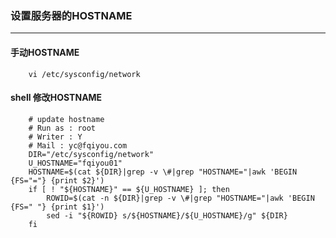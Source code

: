 ### 设置服务器的HOSTNAME

---

#### 手动HOSTNAME

        vi /etc/sysconfig/network

#### shell 修改HOSTNAME
  
        # update hostname
        # Run as : root
        # Writer : Y
        # Mail : yc@fqiyou.com
        DIR="/etc/sysconfig/network"
        U_HOSTNAME="fqiyou01"
        HOSTNAME=$(cat ${DIR}|grep -v \#|grep "HOSTNAME="|awk 'BEGIN {FS="="} {print $2}')
        if [ ! "${HOSTNAME}" == ${U_HOSTNAME} ]; then
            ROWID=$(cat -n ${DIR}|grep -v \#|grep "HOSTNAME="|awk 'BEGIN {FS=" "} {print $1}')
            sed -i "${ROWID} s/${HOSTNAME}/${U_HOSTNAME}/g" ${DIR}
        fi


